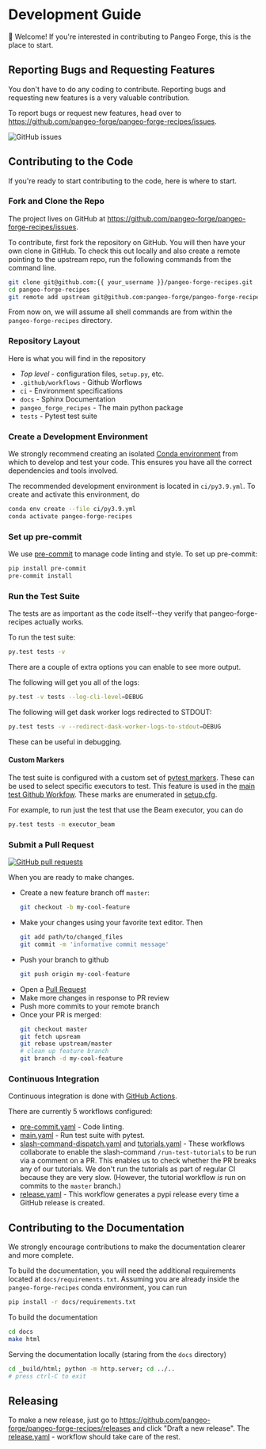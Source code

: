 # Development Guide

👋 Welcome!
If you're interested in contributing to Pangeo Forge, this is the place to start.

## Reporting Bugs and Requesting Features

You don't have to do any coding to contribute.
Reporting bugs and requesting new features is a very valuable contribution.

To report bugs or request new features, head over to
<https://github.com/pangeo-forge/pangeo-forge-recipes/issues>.

![GitHub issues](https://img.shields.io/github/issues/pangeo-forge/pangeo-forge-recipes?style=flat-square)

## Contributing to the Code

If you're ready to start contributing to the code, here is where to start.

### Fork and Clone the Repo

The project lives on GitHub at
<https://github.com/pangeo-forge/pangeo-forge-recipes/issues>.

To contribute, first fork the repository on GitHub.
You will then have your own clone in GitHub.
To check this out locally and also create a remote pointing to the upstream repo,
run the following commands from the command line.

```bash
git clone git@github.com:{{ your_username }}/pangeo-forge-recipes.git
cd pangeo-forge-recipes
git remote add upstream git@github.com:pangeo-forge/pangeo-forge-recipes.git
```

From now on, we will assume all shell commands are from within the
`pangeo-forge-recipes` directory.

### Repository Layout

Here is what you will find in the repository

- _Top level_ - configuration files, `setup.py`, etc.
- `.github/workflows` - Github Worflows
- `ci` - Environment specifications
- `docs` - Sphinx Documentation
- `pangeo_forge_recipes` - The main python package
- `tests` - Pytest test suite

### Create a Development Environment

We strongly recommend creating an isolated
[Conda environment](https://docs.conda.io/projects/conda/en/latest/user-guide/tasks/manage-environments.html)
from which to develop and test your code.
This ensures you have all the correct dependencies and tools involved.

The recommended development environment is located in `ci/py3.9.yml`.
To create and activate this environment, do

```bash
conda env create --file ci/py3.9.yml
conda activate pangeo-forge-recipes
```

### Set up pre-commit

We use [pre-commit](https://pre-commit.com/) to manage code linting and style.
To set up pre-commit:

```bash
pip install pre-commit
pre-commit install
```

### Run the Test Suite

The tests are as important as the code itself--they verify that pangeo-forge-recipes
actually works.

To run the test suite:

```bash
py.test tests -v
```

There are a couple of extra options you can enable to see more output.

The following will get you all of the logs:

```bash
py.test -v tests --log-cli-level=DEBUG
````

The following will get dask worker logs redirected to STDOUT:

```bash
py.test tests -v --redirect-dask-worker-logs-to-stdout=DEBUG
```

These can be useful in debugging.

#### Custom Markers

The test suite is configured with a custom set of [pytest markers](https://docs.pytest.org/en/latest/example/markers.htm).
These can be used to select specific executors to test.
This feature is used in the [main test Github Workfow](https://github.com/pangeo-forge/pangeo-forge-recipes/blob/master/.github/workflows/main.yaml).
These marks are enumerated in [setup.cfg](https://github.com/pangeo-forge/pangeo-forge-recipes/blob/master/setup.cfg).

For example, to run just the test that use the Beam executor, you can do

```bash
py.test tests -m executor_beam
```

### Submit a Pull Request

[![GitHub pull requests](https://img.shields.io/github/issues-pr/pangeo-forge/pangeo-forge-recipes?style=flat-square)](https://github.com/pangeo-forge/pangeo-forge-recipes/pulls)

When you are ready to make changes.

- Create a new feature branch off `master`:
   ```bash
   git checkout -b my-cool-feature
   ```
- Make your changes using your favorite text editor. Then
  ```bash
  git add path/to/changed_files
  git commit -m 'informative commit message'
  ```
- Push your branch to github
  ```bash
  git push origin my-cool-feature
  ```
- Open a [Pull Request](https://github.com/pangeo-forge/pangeo-forge-recipes/pulls)
- Make more changes in response to PR review
- Push more commits to your remote branch
- Once your PR is merged:
  ```bash
  git checkout master
  git fetch upsream
  git rebase upstream/master
  # clean up feature branch
  git branch -d my-cool-feature
  ```

### Continuous Integration

Continuous integration is done with [GitHub Actions](https://docs.github.com/en/actions/learn-github-actions).

There are currently 5 workflows configured:

- [pre-commit.yaml](https://github.com/pangeo-forge/pangeo-forge-recipes/blob/master/.github/workflows/pre-commit.yaml) -
  Code linting.
- [main.yaml](https://github.com/pangeo-forge/pangeo-forge-recipes/blob/master/.github/workflows/main.yaml) -
  Run test suite with pytest.
- [slash-command-dispatch.yaml](https://github.com/pangeo-forge/pangeo-forge-recipes/blob/master/.github/workflows/slash-command-dispatch.yaml) and [tutorials.yaml](https://github.com/pangeo-forge/pangeo-forge-recipes/blob/master/.github/workflows/tutorials.yaml) -
  These workflows collaborate to enable the slash-command `/run-test-tutorials` to be run
  via a comment on a PR. This enables us to check whether the PR breaks any of our tutorials.
  We don't run the tutorials as part of regular CI because they are very slow.
  (However, the tutorial workflow _is_ run on commits to the `master` branch.)
- [release.yaml](https://github.com/pangeo-forge/pangeo-forge-recipes/blob/master/.github/workflows/release.yaml) -
  This workflow generates a pypi release every time a GitHub release is created.

## Contributing to the Documentation

We strongly encourage contributions to make the documentation clearer and more complete.

To build the documentation, you will need the additional requirements located at
`docs/requirements.txt`.
Assuming you are already inside the `pangeo-forge-recipes` conda environment, you can run

```bash
pip install -r docs/requirements.txt
```

To build the documentation
```bash
cd docs
make html
```

Serving the documentation locally (staring from the `docs` directory)
```bash
cd _build/html; python -m http.server; cd ../..
# press ctrl-C to exit
```

## Releasing

To make a new release, just go to <https://github.com/pangeo-forge/pangeo-forge-recipes/releases>
and click "Draft a new release".
The [release.yaml](https://github.com/pangeo-forge/pangeo-forge-recipes/blob/master/.github/workflows/release.yaml) -
workflow should take care of the rest.
